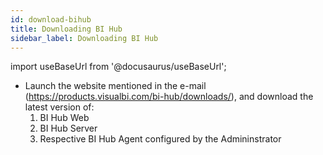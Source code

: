 ```yaml
---
id: download-bihub
title: Downloading BI Hub
sidebar_label: Downloading BI Hub
---
```


import useBaseUrl from '@docusaurus/useBaseUrl';

* Launch the website mentioned in the e-mail (https://products.visualbi.com/bi-hub/downloads/), and download the latest version of: 
  1. BI Hub Web
  2. BI Hub Server
  3. Respective BI Hub Agent configured by the Admininstrator
